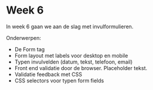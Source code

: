# Week 6

In week 6 gaan we aan de slag met invulformulieren.

Onderwerpen:

- De Form tag
- Form layout met labels voor desktop en mobile
- Typen invulvelden (datum, tekst, telefoon, email)
- Front end validatie door de browser. Placeholder tekst.
- Validatie feedback met CSS
- CSS selectors voor typen form fields